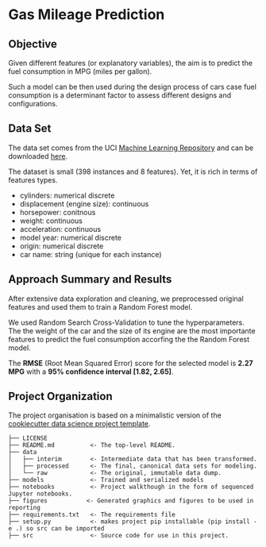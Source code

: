 Gas Mileage Prediction
============================== 

## Objective 

Given different features (or explanatory variables), the aim is to predict the fuel consumption in MPG (miles per gallon).

Such a model can be then used during the design process of cars case fuel consumption is a determinant factor to assess different designs and configurations. 

## Data Set

The data set comes from the UCI [Machine Learning Repository](https://archive.ics.uci.edu/ml/) and can be downloaded [here](https://archive.ics.uci.edu/ml/datasets/auto+mpg).

The dataset is small (398 instances and 8 features). Yet, it is rich in terms of features types. 

- cylinders: numerical discrete
- displacement (engine size): continuous
- horsepower: conitnous
- weight: continuous
- acceleration: continuous
- model year: numerical discrete
- origin: numerical discrete
- car name: string (unique for each instance) 

 ## Approach Summary and Results 

After extensive data exploration and cleaning, we preprocessed original features and used them to train a Random Forest model.

We used Random Search Cross-Validation to tune the hyperparameters. The the weight of the car and the size of its engine are the most importante features to predict the fuel consumption accorfing the the Random Forest model.

The __RMSE__ (Root Mean Squared Error) score for the selected model is __2.27 MPG__ with a __95% confidence interval [1.82, 2.65]__.


Project Organization
------------

The project organisation is based on a minimalistic version of the [cookiecutter data science project template](https://cookiecutter.readthedocs.io/en/latest/installation.html). 

    ├── LICENSE
    ├── README.md          <- The top-level README.
    ├── data
    │   ├── interim        <- Intermediate data that has been transformed.
    │   ├── processed      <- The final, canonical data sets for modeling.
    │   └── raw            <- The original, immutable data dump.
    ├── models             <- Trained and serialized models
    ├── notebooks          <- Project walkthough in the form of sequenced Jupyter notebooks. 
    ├── figures           <- Generated graphics and figures to be used in reporting
    ├── requirements.txt   <- The requirements file
    ├── setup.py           <- makes project pip installable (pip install -e .) so src can be imported
    ├── src                <- Source code for use in this project.
    
